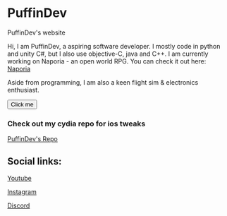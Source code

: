 # PuffinDev
PuffinDev's website

Hi, I am PuffinDev, a aspiring software developer. I mostly code in python and unity C#, but I also use objective-C, java and C++.
I am currently working on Naporia - an open world RPG. You can check it out here: [Naporia](https://www.youtube.com/watch?v=ybm0cRtNtak&t=48s)

Aside from programming, I am also a keen flight sim & electronics enthusiast.

<button name="button" onclick="https://www.google.com">Click me</button>


### Check out my cydia repo for ios tweaks
[PuffinDev's Repo](https://www.puffindev.github.io/repo)





## Social links:

[Youtube](https://www.youtube.com/channel/UCZXpvhJqJjFLrQztQnn5nlQ/)

[Instagram](https://www.instagram.com/puffin.dev/)

[Discord](https://discord.gg/ePBJezt/)
